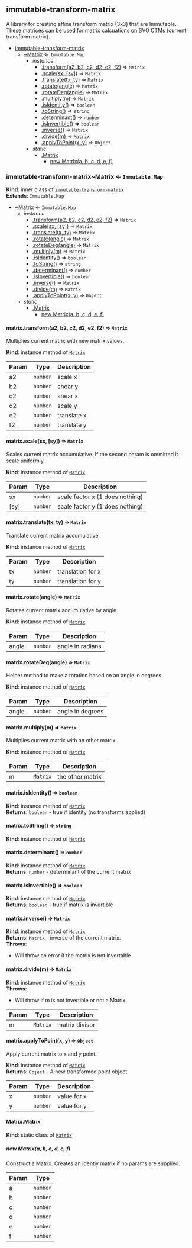 <a name="module_immutable-transform-matrix"></a>

## immutable-transform-matrix
A library for creating affine transform matrix (3x3) that are Immutable.
These matrices can be used for matrix calcuations on SVG CTMs (current transform matrix).


* [immutable-transform-matrix](#module_immutable-transform-matrix)
    * [~Matrix](#module_immutable-transform-matrix..Matrix) ⇐ <code>Immutable.Map</code>
        * _instance_
            * [.transform(a2, b2, c2, d2, e2, f2)](#module_immutable-transform-matrix..Matrix+transform) ⇒ <code>Matrix</code>
            * [.scale(sx, [sy])](#module_immutable-transform-matrix..Matrix+scale) ⇒ <code>Matrix</code>
            * [.translate(tx, ty)](#module_immutable-transform-matrix..Matrix+translate) ⇒ <code>Matrix</code>
            * [.rotate(angle)](#module_immutable-transform-matrix..Matrix+rotate) ⇒ <code>Matrix</code>
            * [.rotateDeg(angle)](#module_immutable-transform-matrix..Matrix+rotateDeg) ⇒ <code>Matrix</code>
            * [.multiply(m)](#module_immutable-transform-matrix..Matrix+multiply) ⇒ <code>Matrix</code>
            * [.isIdentity()](#module_immutable-transform-matrix..Matrix+isIdentity) ⇒ <code>boolean</code>
            * [.toString()](#module_immutable-transform-matrix..Matrix+toString) ⇒ <code>string</code>
            * [.determinant()](#module_immutable-transform-matrix..Matrix+determinant) ⇒ <code>number</code>
            * [.isInvertible()](#module_immutable-transform-matrix..Matrix+isInvertible) ⇒ <code>boolean</code>
            * [.inverse()](#module_immutable-transform-matrix..Matrix+inverse) ⇒ <code>Matrix</code>
            * [.divide(m)](#module_immutable-transform-matrix..Matrix+divide) ⇒ <code>Matrix</code>
            * [.applyToPoint(x, y)](#module_immutable-transform-matrix..Matrix+applyToPoint) ⇒ <code>Object</code>
        * _static_
            * [.Matrix](#module_immutable-transform-matrix..Matrix.Matrix)
                * [new Matrix(a, b, c, d, e, f)](#new_module_immutable-transform-matrix..Matrix.Matrix_new)

<a name="module_immutable-transform-matrix..Matrix"></a>

### immutable-transform-matrix~Matrix ⇐ <code>Immutable.Map</code>
**Kind**: inner class of [<code>immutable-transform-matrix</code>](#module_immutable-transform-matrix)  
**Extends**: <code>Immutable.Map</code>  

* [~Matrix](#module_immutable-transform-matrix..Matrix) ⇐ <code>Immutable.Map</code>
    * _instance_
        * [.transform(a2, b2, c2, d2, e2, f2)](#module_immutable-transform-matrix..Matrix+transform) ⇒ <code>Matrix</code>
        * [.scale(sx, [sy])](#module_immutable-transform-matrix..Matrix+scale) ⇒ <code>Matrix</code>
        * [.translate(tx, ty)](#module_immutable-transform-matrix..Matrix+translate) ⇒ <code>Matrix</code>
        * [.rotate(angle)](#module_immutable-transform-matrix..Matrix+rotate) ⇒ <code>Matrix</code>
        * [.rotateDeg(angle)](#module_immutable-transform-matrix..Matrix+rotateDeg) ⇒ <code>Matrix</code>
        * [.multiply(m)](#module_immutable-transform-matrix..Matrix+multiply) ⇒ <code>Matrix</code>
        * [.isIdentity()](#module_immutable-transform-matrix..Matrix+isIdentity) ⇒ <code>boolean</code>
        * [.toString()](#module_immutable-transform-matrix..Matrix+toString) ⇒ <code>string</code>
        * [.determinant()](#module_immutable-transform-matrix..Matrix+determinant) ⇒ <code>number</code>
        * [.isInvertible()](#module_immutable-transform-matrix..Matrix+isInvertible) ⇒ <code>boolean</code>
        * [.inverse()](#module_immutable-transform-matrix..Matrix+inverse) ⇒ <code>Matrix</code>
        * [.divide(m)](#module_immutable-transform-matrix..Matrix+divide) ⇒ <code>Matrix</code>
        * [.applyToPoint(x, y)](#module_immutable-transform-matrix..Matrix+applyToPoint) ⇒ <code>Object</code>
    * _static_
        * [.Matrix](#module_immutable-transform-matrix..Matrix.Matrix)
            * [new Matrix(a, b, c, d, e, f)](#new_module_immutable-transform-matrix..Matrix.Matrix_new)

<a name="module_immutable-transform-matrix..Matrix+transform"></a>

#### matrix.transform(a2, b2, c2, d2, e2, f2) ⇒ <code>Matrix</code>
Multiplies current matrix with new matrix values.

**Kind**: instance method of [<code>Matrix</code>](#module_immutable-transform-matrix..Matrix)  

| Param | Type | Description |
| --- | --- | --- |
| a2 | <code>number</code> | scale x |
| b2 | <code>number</code> | shear y |
| c2 | <code>number</code> | shear x |
| d2 | <code>number</code> | scale y |
| e2 | <code>number</code> | translate x |
| f2 | <code>number</code> | translate y |

<a name="module_immutable-transform-matrix..Matrix+scale"></a>

#### matrix.scale(sx, [sy]) ⇒ <code>Matrix</code>
Scales current matrix accumulative.
If the second param is ommitted it scale uniformly.

**Kind**: instance method of [<code>Matrix</code>](#module_immutable-transform-matrix..Matrix)  

| Param | Type | Description |
| --- | --- | --- |
| sx | <code>number</code> | scale factor x (1 does nothing) |
| [sy] | <code>number</code> | scale factor y (1 does nothing) |

<a name="module_immutable-transform-matrix..Matrix+translate"></a>

#### matrix.translate(tx, ty) ⇒ <code>Matrix</code>
Translate current matrix accumulative.

**Kind**: instance method of [<code>Matrix</code>](#module_immutable-transform-matrix..Matrix)  

| Param | Type | Description |
| --- | --- | --- |
| tx | <code>number</code> | translation for x |
| ty | <code>number</code> | translation for y |

<a name="module_immutable-transform-matrix..Matrix+rotate"></a>

#### matrix.rotate(angle) ⇒ <code>Matrix</code>
Rotates current matrix accumulative by angle.

**Kind**: instance method of [<code>Matrix</code>](#module_immutable-transform-matrix..Matrix)  

| Param | Type | Description |
| --- | --- | --- |
| angle | <code>number</code> | angle in radians |

<a name="module_immutable-transform-matrix..Matrix+rotateDeg"></a>

#### matrix.rotateDeg(angle) ⇒ <code>Matrix</code>
Helper method to make a rotation based on an angle in degrees.

**Kind**: instance method of [<code>Matrix</code>](#module_immutable-transform-matrix..Matrix)  

| Param | Type | Description |
| --- | --- | --- |
| angle | <code>number</code> | angle in degrees |

<a name="module_immutable-transform-matrix..Matrix+multiply"></a>

#### matrix.multiply(m) ⇒ <code>Matrix</code>
Multiplies current matrix with an other matrix.

**Kind**: instance method of [<code>Matrix</code>](#module_immutable-transform-matrix..Matrix)  

| Param | Type | Description |
| --- | --- | --- |
| m | <code>Matrix</code> | the other matrix |

<a name="module_immutable-transform-matrix..Matrix+isIdentity"></a>

#### matrix.isIdentity() ⇒ <code>boolean</code>
**Kind**: instance method of [<code>Matrix</code>](#module_immutable-transform-matrix..Matrix)  
**Returns**: <code>boolean</code> - true if identity (no transforms applied)  
<a name="module_immutable-transform-matrix..Matrix+toString"></a>

#### matrix.toString() ⇒ <code>string</code>
**Kind**: instance method of [<code>Matrix</code>](#module_immutable-transform-matrix..Matrix)  
<a name="module_immutable-transform-matrix..Matrix+determinant"></a>

#### matrix.determinant() ⇒ <code>number</code>
**Kind**: instance method of [<code>Matrix</code>](#module_immutable-transform-matrix..Matrix)  
**Returns**: <code>number</code> - determinant of the current matrix  
<a name="module_immutable-transform-matrix..Matrix+isInvertible"></a>

#### matrix.isInvertible() ⇒ <code>boolean</code>
**Kind**: instance method of [<code>Matrix</code>](#module_immutable-transform-matrix..Matrix)  
**Returns**: <code>boolean</code> - true if matrix is invertible  
<a name="module_immutable-transform-matrix..Matrix+inverse"></a>

#### matrix.inverse() ⇒ <code>Matrix</code>
**Kind**: instance method of [<code>Matrix</code>](#module_immutable-transform-matrix..Matrix)  
**Returns**: <code>Matrix</code> - inverse of the current matrix.  
**Throws**:

- Will throw an error if the matrix is not invertable

<a name="module_immutable-transform-matrix..Matrix+divide"></a>

#### matrix.divide(m) ⇒ <code>Matrix</code>
**Kind**: instance method of [<code>Matrix</code>](#module_immutable-transform-matrix..Matrix)  
**Throws**:

- Will throw if m is not invertible or not a Matrix


| Param | Type | Description |
| --- | --- | --- |
| m | <code>Matrix</code> | matrix divisor |

<a name="module_immutable-transform-matrix..Matrix+applyToPoint"></a>

#### matrix.applyToPoint(x, y) ⇒ <code>Object</code>
Apply current matrix to x and y point.

**Kind**: instance method of [<code>Matrix</code>](#module_immutable-transform-matrix..Matrix)  
**Returns**: <code>Object</code> - A new transformed point object  

| Param | Type | Description |
| --- | --- | --- |
| x | <code>number</code> | value for x |
| y | <code>number</code> | value for y |

<a name="module_immutable-transform-matrix..Matrix.Matrix"></a>

#### Matrix.Matrix
**Kind**: static class of [<code>Matrix</code>](#module_immutable-transform-matrix..Matrix)  
<a name="new_module_immutable-transform-matrix..Matrix.Matrix_new"></a>

##### new Matrix(a, b, c, d, e, f)
Construct a Matrix. Creates an Identiy matrix if no params are supplied.


| Param | Type |
| --- | --- |
| a | <code>number</code> | 
| b | <code>number</code> | 
| c | <code>number</code> | 
| d | <code>number</code> | 
| e | <code>number</code> | 
| f | <code>number</code> | 

